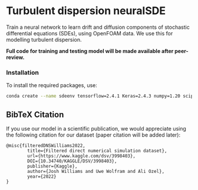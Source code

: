 # Turbulent dispersion neuralSDE

Train a neural network to learn drift and diffusion components of stochastic differential equations (SDEs), using OpenFOAM data. We use this for modelling turbulent dispersion.

**Full code for training and testing model will be made available after peer-review.**

### Installation
To install the required packages, use:
```bash
conda create --name sdeenv tensorflow=2.4.1 Keras=2.4.3 numpy=1.20 scipy=1.6.0 setuptools=51.0 joblib=1.0.1 python=3.8 
```

## BibTeX Citation

If you use our model in a scientific publication, we would appreciate using the following citation for our dataset (paper citation will be added later):

```
@misc{filteredDNSWilliams2022,
        title={Filtered direct numerical simulation dataset},
        url={https://www.kaggle.com/dsv/3998403},
        DOI={10.34740/KAGGLE/DSV/3998403},
        publisher={Kaggle},
        author={Josh Williams and Uwe Wolfram and Ali Ozel},
        year={2022}
}
```



